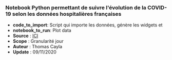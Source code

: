 ### Notebook Python permettant de suivre l'évolution de la COVID-19 selon les données hospitalières françaises

* **code_to_import**: Script qui importe les données, génère les widgets et 
* **notebook_to_run**: Plot data
* **Source** : [ICI](https://www.data.gouv.fr/fr/datasets/donnees-hospitalieres-relatives-a-lepidemie-de-covid-19/)
* **Scope** : Granularité jour
* **Auteur** : Thomas Cayla
* **Update** : 09/11/2020
